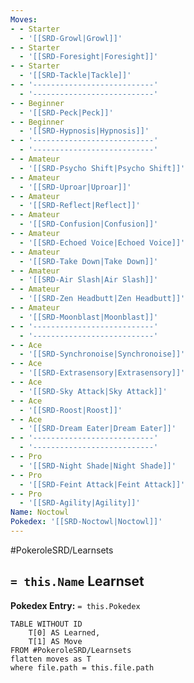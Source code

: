 ```yaml
---
Moves:
- - Starter
  - '[[SRD-Growl|Growl]]'
- - Starter
  - '[[SRD-Foresight|Foresight]]'
- - Starter
  - '[[SRD-Tackle|Tackle]]'
- - '---------------------------'
  - '---------------------------'
- - Beginner
  - '[[SRD-Peck|Peck]]'
- - Beginner
  - '[[SRD-Hypnosis|Hypnosis]]'
- - '---------------------------'
  - '---------------------------'
- - Amateur
  - '[[SRD-Psycho Shift|Psycho Shift]]'
- - Amateur
  - '[[SRD-Uproar|Uproar]]'
- - Amateur
  - '[[SRD-Reflect|Reflect]]'
- - Amateur
  - '[[SRD-Confusion|Confusion]]'
- - Amateur
  - '[[SRD-Echoed Voice|Echoed Voice]]'
- - Amateur
  - '[[SRD-Take Down|Take Down]]'
- - Amateur
  - '[[SRD-Air Slash|Air Slash]]'
- - Amateur
  - '[[SRD-Zen Headbutt|Zen Headbutt]]'
- - Amateur
  - '[[SRD-Moonblast|Moonblast]]'
- - '---------------------------'
  - '---------------------------'
- - Ace
  - '[[SRD-Synchronoise|Synchronoise]]'
- - Ace
  - '[[SRD-Extrasensory|Extrasensory]]'
- - Ace
  - '[[SRD-Sky Attack|Sky Attack]]'
- - Ace
  - '[[SRD-Roost|Roost]]'
- - Ace
  - '[[SRD-Dream Eater|Dream Eater]]'
- - '---------------------------'
  - '---------------------------'
- - Pro
  - '[[SRD-Night Shade|Night Shade]]'
- - Pro
  - '[[SRD-Feint Attack|Feint Attack]]'
- - Pro
  - '[[SRD-Agility|Agility]]'
Name: Noctowl
Pokedex: '[[SRD-Noctowl|Noctowl]]'
---
```


#PokeroleSRD/Learnsets

## `= this.Name` Learnset

**Pokedex Entry:** `= this.Pokedex`

```dataview
TABLE WITHOUT ID
    T[0] AS Learned,
    T[1] AS Move
FROM #PokeroleSRD/Learnsets
flatten moves as T
where file.path = this.file.path
```
